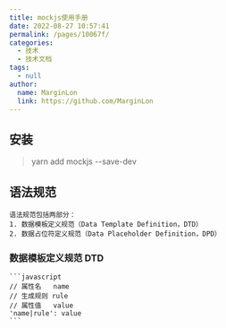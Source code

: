 ```yaml
---
title: mockjs使用手册
date: 2022-08-27 10:57:41
permalink: /pages/10067f/
categories:
  - 技术
  - 技术文档
tags:
  - null
author: 
  name: MarginLon
  link: https://github.com/MarginLon
---
```


## 安装

> yarn add mockjs --save-dev

## 语法规范

    语法规范包括两部分：
    1. 数据模板定义规范（Data Template Definition，DTD）
    2. 数据占位符定义规范（Data Placeholder Definition，DPD）

### 数据模板定义规范 DTD

    ```javascript 
    // 属性名   name
    // 生成规则 rule
    // 属性值   value
    'name|rule': value
    ```
